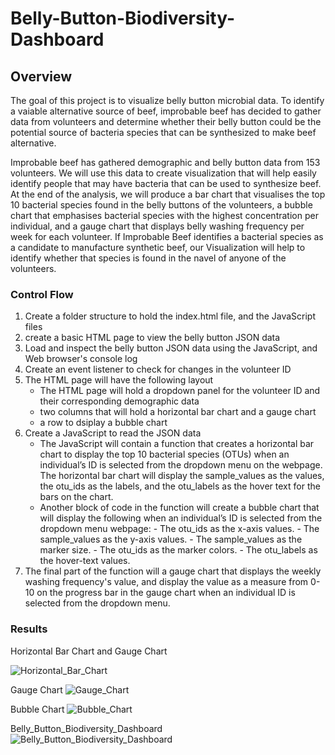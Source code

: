 # Belly-Button-Biodiversity-Dashboard
## Overview
The goal of this project is to visualize belly button microbial data. To identify a vaiable alternative source of beef, improbable beef has decided to gather data from volunteers and determine whether their belly button could be the potential source of bacteria species that can be synthesized to make beef alternative. 

Improbable beef has gathered demographic and belly button data from 153 volunteers. We will use this data to create visualization that will help easily identify people that may have bacteria that can be used to synthesize beef. At the end of the analysis, we will produce a bar chart that visualises the top 10 bacterial species found in the belly buttons of the volunteers, a bubble chart that emphasises bacterial species with the highest concentration per individual, and a gauge chart that displays belly washing frequency per week for each volunteer. If Improbable Beef identifies a bacterial species as a candidate to manufacture synthetic beef, our Visualization will help to identify whether that species is found in the navel of anyone of the volunteers.

### Control Flow
1.  Create a folder structure to hold the index.html file, and the JavaScript files
2.  create a basic HTML page to view the belly button JSON data
3.  Load and inspect the belly button JSON data using the JavaScript, and Web browser's console log
4.  Create an event listener to check for changes in the volunteer ID
5.  The HTML page will have the following layout
      - The HTML page will hold a dropdown panel for the volunteer ID and their corresponding demographic data
      - two columns that will hold a horizontal bar chart and a gauge chart
      - a row to dsiplay a bubble chart
6.  Create a JavaScript to read the JSON data     
      - The JavaScript will contain a function that creates a horizontal bar chart to display the top 10 bacterial species (OTUs) when an individual’s ID is selected from the dropdown menu on the webpage. The horizontal bar chart will display the sample_values as the values, the otu_ids as the labels, and the otu_labels as the hover text for the bars on the chart.
      - Another block of code in the function will create a bubble chart that will display the following when an individual’s ID is selected from the dropdown menu webpage:
            - The otu_ids as the x-axis values.
            - The sample_values as the y-axis values.
            - The sample_values as the marker size.
            - The otu_ids as the marker colors.
            - The otu_labels as the hover-text values. 
7.  The final part of the function will a gauge chart that displays the weekly washing frequency's value, and display the value as a measure from 0-10 on the progress bar in the gauge chart when an individual ID is selected from the dropdown menu.

### Results
Horizontal Bar Chart and Gauge Chart

![Horizontal_Bar_Chart](https://user-images.githubusercontent.com/67847583/125715296-1601304c-1f35-44f9-91f2-b22f110e48e1.png)

Gauge Chart
![Gauge_Chart](https://user-images.githubusercontent.com/67847583/125715302-07b0500e-fb82-481f-af11-6fcdf499d5cf.png)



Bubble Chart
![Bubble_Chart](https://user-images.githubusercontent.com/67847583/125714843-03f74d67-1c74-457f-ab4f-7e5721bd09d4.png)


Belly_Button_Biodiversity_Dashboard
![Belly_Button_Biodiversity_Dashboard](https://user-images.githubusercontent.com/67847583/125714893-ffe32cc1-5e29-4bcb-9031-412ab1f67bc3.png)
